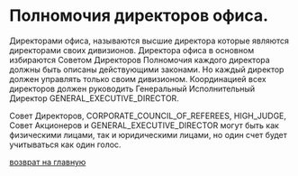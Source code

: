 # Полномочия директоров офиса.


Директорами офиса, называются высшие директора которые являются директорами своих дивизионов. 
Директора офиса в основном избираются Советом Директоров
Полномочия каждого директора должны быть описаны действующими законами. Но каждый директор должен управлять 
только своим дивизионом. Координацией всех директоров должен руководить 
Генеральный Исполнительный Директор GENERAL_EXECUTIVE_DIRECTOR. 

Совет Директоров, CORPORATE_COUNCIL_OF_REFEREES, HIGH_JUDGE, Совет Акционеров и GENERAL_EXECUTIVE_DIRECTOR могут быть как
физическими лицами, так и юридическими лицами, но один счет будет учитываться как один голос. 

[возврат на главную](../readme.md)
